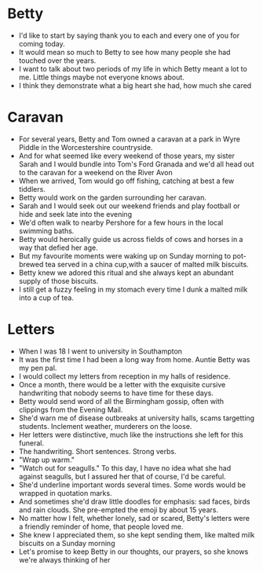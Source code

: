 # Betty

- I'd like to start by saying thank you to each and every one of you for coming today. 
- It would mean so much to Betty to see how many people she had touched over the years.
- I want to talk about two periods of my life in which Betty meant a lot to me. Little things maybe not everyone knows about.
- I think they demonstrate what a big heart she had, how much she cared

# Caravan

- For several years, Betty and Tom owned a caravan at a park in Wyre Piddle in the Worcestershire countryside.
- And for what seemed like every weekend of those years, my sister Sarah and I would bundle into Tom's Ford Granada and we'd all head out to the caravan for a weekend on the River Avon
- When we arrived, Tom would go off fishing, catching at best a few tiddlers. 
- Betty would work on the garden surrounding her caravan. 
- Sarah and I would seek out our weekend friends and play football or hide and seek late into the evening
- We'd often walk to nearby Pershore for a few hours in the local swimming baths.
- Betty would heroically guide us across fields of cows and horses in a way that defied her age.
- But my favourite moments were waking up on Sunday morning to pot-brewed tea served in a china cup,with a saucer of malted milk biscuits. 
- Betty knew we adored this ritual and she always kept an abundant supply of those biscuits.
- I still get a fuzzy feeling in my stomach every time I dunk a malted milk into a cup of tea.

# Letters

- When I was 18 I went to university in Southampton
- It was the first time I had been a long way from home. Auntie Betty was my pen pal.
- I would collect my letters from reception in my halls of residence. 
- Once a month, there would be a letter with the exquisite cursive handwriting that nobody seems to have time for these days.
- Betty would send word of all the Birmingham gossip, often with clippings from the Evening Mail.
- She'd warn me of disease outbreaks at university halls, scams targetting students. Inclement weather, murderers on the loose.
- Her letters were distinctive, much like the instructions she left for this funeral. 
- The handwriting. Short sentences. Strong verbs. 
- "Wrap up warm."
- "Watch out for seagulls." To this day, I have no idea what she had against seagulls, but I assured her that of course, I'd be careful.
- She'd underline important words several times. Some words would be wrapped in quotation marks. 
- And sometimes she'd draw little doodles for emphasis: sad faces, birds and rain clouds. She pre-empted the emoji by about 15 years.
- No matter how I felt, whether lonely, sad or scared, Betty's letters were a friendly reminder of home, that people loved me.
- She knew I appreciated them, so she kept sending them, like malted milk biscuits on a Sunday morning
- Let's promise to keep Betty in our thoughts, our prayers, so she knows we're always thinking of her
